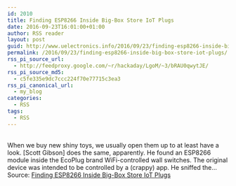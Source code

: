 ```yaml
---
id: 2010
title: Finding ESP8266 Inside Big-Box Store IoT Plugs
date: 2016-09-23T16:01:00+01:00
author: RSS reader
layout: post
guid: http://www.uelectronics.info/2016/09/23/finding-esp8266-inside-big-box-store-iot-plugs/
permalink: /2016/09/23/finding-esp8266-inside-big-box-store-iot-plugs/
rss_pi_source_url:
  - http://feedproxy.google.com/~r/hackaday/LgoM/~3/bRAU0qwytJE/
rss_pi_source_md5:
  - c5fe335e9dc7ccc224f70e77715c3ea3
rss_pi_canonical_url:
  - my_blog
categories:
  - RSS
tags:
  - RSS
---
```

&#013;  
When we buy new shiny toys, we usually open them up to at least have a look. [Scott Gibson] does the same, apparently. He found an ESP8266 module inside the EcoPlug brand WiFi-controlled wall switches. The original device was intended to be controlled by a (crappy) app. He sniffed the…&#013;  
Source: <a href="http://feedproxy.google.com/~r/hackaday/LgoM/~3/bRAU0qwytJE/" target="_blank">Finding ESP8266 Inside Big-Box Store IoT Plugs</a>